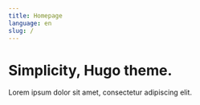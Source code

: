 ```yaml
---
title: Homepage
language: en
slug: /
---
```


# Simplicity, Hugo theme.

Lorem ipsum dolor sit amet, consectetur adipiscing elit.
